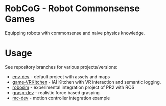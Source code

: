 # RobCoG - **Rob**ot **Co**mmonsense **G**ames 

Equipping robots with commonsense and naive physics knowledge.

# Usage

See repository branches for various projects/versions:

 * [env-dev](https://github.com/robcog-iai/RobCoG/tree/env-dev) - default project with assets and maps
 * [game-VRKitchen](https://github.com/robcog-iai/RobCoG/tree/game-VRKitchen) - IAI Kitchen with VR interaction and semantic logging.
 * [robosim](https://github.com/robcog-iai/RobCoG/tree/robosim) - experimental integration project of PR2 with ROS
 * [grasp-dev](https://github.com/robcog-iai/RobCoG/tree/grasp-dev) - realistic force based grasping
 * [mc-dev](https://github.com/robcog-iai/RobCoG/tree/mc-dev) - motion controller integration example
